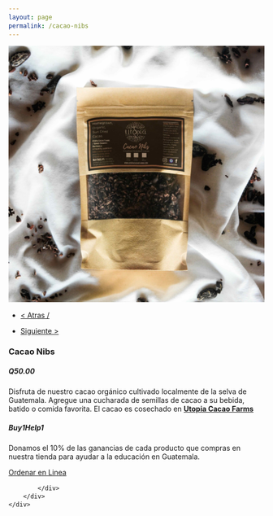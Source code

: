 ```yaml
---
layout: page
permalink: /cacao-nibs
---
```

<div class="region">
	<div class="container">
		<div class="row">
			<div class="col-md-8 col-xs-12">
				<img class="img-responsive" src="/images/cacao-nibs-1.jpg">
			</div>
			<div class="col-md-4 col-xs-12">
				<ul>
				<li><a href="/moringa-powder"><p> < Atras /</p></a> </li>
				<li> <a href="/cacao-crunch"><p> Siguiente > </p></a> </li>
				</ul>
				<h3>Cacao Nibs</h3>
				<h5><strong>Q50.00</strong></h5>
				<p>Disfruta de nuestro cacao orgánico cultivado localmente de la selva de Guatemala. Agregue una cucharada de semillas de cacao a su bebida, batido o comida favorita. El cacao es cosechado en <a href="https://www.utopiaecohotel.com/collections/utopia-cacao-farms" target="_blank"><strong>Utopia Cacao Farms</strong></a> </p>
				<h5>Buy1Help1</h5>
				<p>Donamos el 10% de las ganancias de cada producto que compras en nuestra tienda para ayudar a la educaci&oacute;n en Guatemala.</p>
				<a href="/orden-utopia-cacao" id="button">Ordenar en Linea</a>

			</div>
		</div>
	</div>
</div>